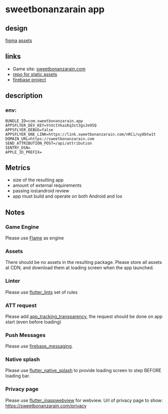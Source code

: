 # sweetbonanzarain app

## design

[figma](https://www.figma.com/file/vvY469gPjcqoG0vKuM8y0s/Sweet-Bonanza-Rain?type=design&node-id=0-1&mode=design&t=z51l81YXrEDYY3NT-0)
[assets]()

## links
- Game site: [sweetbonanzarain.com](https://sweetbonanzarain.com)
- [repo for static assets](https://github.com/NodeArt/sweetbonanzarain.com/tree/main/static/assets)
- [firebase project](https://console.firebase.google.com/project/sweetbonanzarain-com/overview)

## description

### env:

```Shell
BUNDLE_ID=com.sweetbonanzarain.app
APPSFLYER_DEV_KEY=YnVctVkaiKq3st3gsJe95Q
APPSFLYER_DEBUG=false
APPSFLYER_ONE_LINK=https://link.sweetbonanzarain.com/nRCi/uy8btw1t
DOMAIN_URL=https://sweetbonanzarain.com
SEND_ATTRIBUTION_POST=/api/attribution
SENTRY_DSN=
APPLE_ID_PREFIX=
```

## Metrics
- size of the resulting app
- amount of external requirements
- passing ios\android review
- app must build and operate on both Android and Ios

## Notes
### Game Engine
Please use [Flame](https://pub.dev/packages/flame) as engine
### Assets
There should be no assets in the resulting package. Please store all assets at CDN, and download them at loading screen when the app launched.
### Linter
Please use [flutter_lints](https://pub.dev/packages/flutter_lints) set of rules
### ATT request
Please add [app_tracking_transparency](https://pub.dev/packages/app_tracking_transparency), the request should be done on app start (even before loading)
### Push Messages
Please use [firebase_messaging](https://pub.dev/packages/firebase_messaging).
### Native splash
Please use [flutter_native_splash](https://pub.dev/packages/flutter_native_splash) to provide loading screen to step BEFORE loading bar.
### Privacy page
Please use [flutter_inappwebview](https://pub.dev/packages/flutter_inappwebview) for webview. Url of privacy page to show: https://sweetbonanzarain.com/privacy
